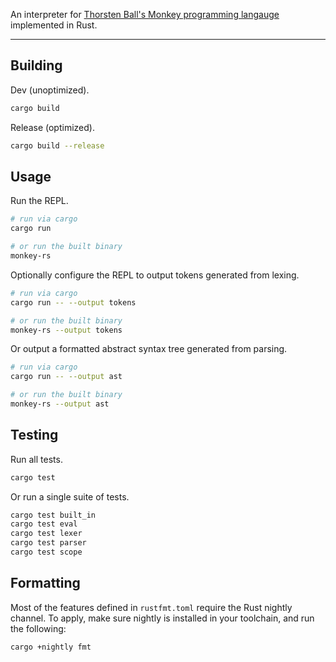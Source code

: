An interpreter for [Thorsten Ball's Monkey programming langauge](https://monkeylang.org/) implemented in Rust.

---

## Building

Dev (unoptimized).

```sh
cargo build
```

Release (optimized).

```sh
cargo build --release
```

## Usage

Run the REPL.

```sh
# run via cargo
cargo run

# or run the built binary
monkey-rs
```

Optionally configure the REPL to output tokens generated from lexing.

```sh
# run via cargo
cargo run -- --output tokens

# or run the built binary
monkey-rs --output tokens
```

Or output a formatted abstract syntax tree generated from parsing.

```sh
# run via cargo
cargo run -- --output ast

# or run the built binary
monkey-rs --output ast
```

## Testing

Run all tests.

```sh
cargo test
```

Or run a single suite of tests.

```sh
cargo test built_in
cargo test eval
cargo test lexer
cargo test parser
cargo test scope
```

## Formatting

Most of the features defined in `rustfmt.toml` require the Rust nightly channel. To apply, make sure nightly is installed in your toolchain, and run the following:

```sh
cargo +nightly fmt
```
